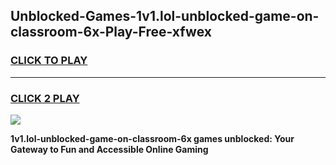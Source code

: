 
## Unblocked-Games-1v1.lol-unblocked-game-on-classroom-6x-Play-Free-xfwex
<h3>
<a href="https://premium76.site?title=1v1.lol-unblocked-game-on-classroom-6x&ref=21A">CLICK TO PLAY</a></h3>
<hr>

<h3>
<a href="https://premium76.site?title=1v1.lol-unblocked-game-on-classroom-6x&ref=21A">CLICK 2 PLAY</a>
  
</h3>

<a href="https://premium76.site?title=1v1.lol-unblocked-game-on-classroom-6x&ref=21A"><img src="https://clearcache.store/games.png"></a>


**1v1.lol-unblocked-game-on-classroom-6x games unblocked: Your Gateway to Fun and Accessible Online Gaming**
